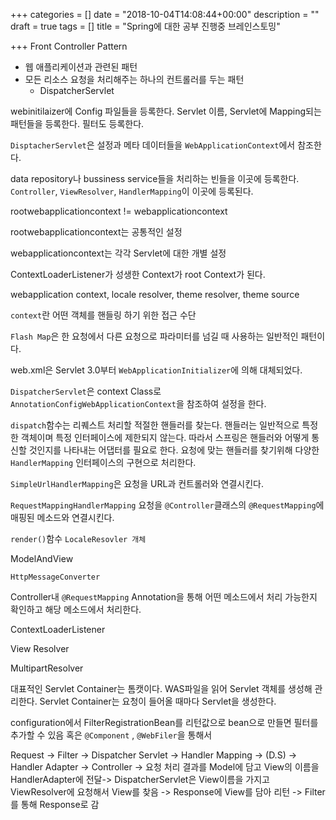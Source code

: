 +++
categories = []
date = "2018-10-04T14:08:44+00:00"
description = ""
draft = true
tags = []
title = "Spring에 대한 공부 진행중 브레인스토밍"

+++
Front Controller Pattern

* 웹 애플리케이션과 관련된 패턴
* 모든 리소스 요청을 처리해주는 하나의 컨트롤러를 두는 패턴
  * DispatcherServlet

webinitilaizer에 Config 파일들을 등록한다. Servlet 이름, Servlet에 Mapping되는 패턴들을 등록한다. 필터도 등록한다.

`DisptacherServlet`은 설정과 메타 데이터들을 `WebApplicationContext`에서 참조한다.

data repository나 bussiness service들을 처리하는 빈들을 이곳에 등록한다. `Controller`, `ViewResolver`, `HandlerMapping`이 이곳에 등록된다.

rootwebapplicationcontext != webapplicationcontext

rootwebapplicationcontext는 공통적인 설정

webapplicationcontext는 각각 Servlet에 대한 개별 설정

ContextLoaderListener가 성생한 Context가 root Context가 된다.

webapplication context, locale resolver, theme resolver, theme source

`context`란 어떤 객체를 핸들링 하기 위한 접근 수단

`Flash Map`은 한 요청에서 다른 요청으로 파라미터를 넘길 때 사용하는 일반적인 패턴이다.

web.xml은 Servlet 3.0부터 `WebApplicationInitializer`에 의해 대체되었다.

`DispatcherServlet`은 context Class로 `AnnotationConfigWebApplicationContext`을 참조하여 설정을 한다.

`dispatch`함수는 리퀘스트 처리할 적절한 핸들러를 찾는다. 핸들러는 일반적으로 특정한 객체이며 특정 인터페이스에 제한되지 않는다. 따라서 스프링은 핸들러와 어떻게 통신할 것인지를 나타내는 어댑터를 필요로 한다. 요청에 맞는 핸들러를 찾기위해 다양한 `HandlerMapping` 인터페이스의 구현으로 처리한다.

`SimpleUrlHandlerMapping`은 요청을 URL과 컨트롤러와 연결시킨다.

`RequestMappingHandlerMapping` 요청을 `@Controller`클래스의 `@RequestMapping`에 매핑된 메소드와 연결시킨다.

`render()`함수 `LocaleResovler 개체`

ModelAndView

`HttpMessageConverter`

Controller내 `@RequestMapping` Annotation을 통해 어떤 메소드에서 처리 가능한지 확인하고 해당 메소드에서 처리한다.

ContextLoaderListener

View Resolver

MultipartResolver

대표적인 Servlet Container는 톰캣이다. WAS파일을 읽어 Servlet 객체를 생성해 관리한다. Servlet Container는 요청이 들어올 때마다 Servlet을 생성한다.

configuration에서 FilterRegistrationBean를 리턴값으로 bean으로 만들면 필터를 추가할 수 있음 혹은 `@Component` , `@WebFiler`을 통해서

Request -> Filter -> Dispatcher Servlet -> Handler Mapping -> (D.S) -> Handler Adapter -> Controller -> 요청 처리 결과를 Model에 담고 View의 이름을 HandlerAdapter에 전달-> DispatcherServlet은 View이름을 가지고 ViewResolver에 요청해서  View를 찾음 -> Response에 View를 담아 리턴 -> Filter를 통해 Response로 감